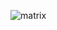 ![matrix](https://i.giphy.com/media/v1.Y2lkPTc5MGI3NjExeG96dGtlM3pkemk1ZjZpYjJqdWx2b2M0MGFsenczNGQ4eGYyYWtvYiZlcD12MV9pbnRlcm5hbF9naWZfYnlfaWQmY3Q9Zw/LB4r67Dk0bhOU/giphy.gif)
